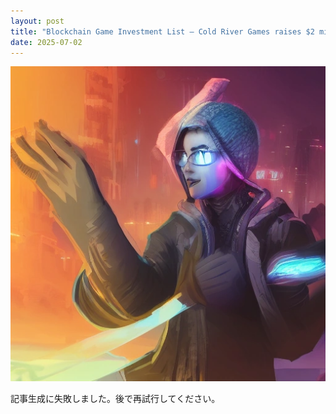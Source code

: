 ```yaml
---
layout: post
title: "Blockchain Game Investment List – Cold River Games raises $2 million for ARPG Crystalfall"
date: 2025-07-02
---
```


![記事画像](assets/images/20250702_web3.png)

記事生成に失敗しました。後で再試行してください。
